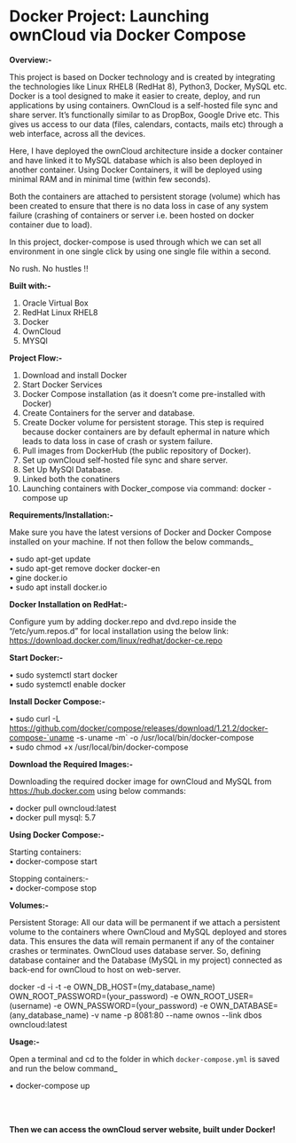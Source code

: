 <b><h1>Docker Project: Launching ownCloud via Docker Compose</h1></b>

<b>Overview:-</b>

This project is based on Docker technology and is created by integrating the technologies like Linux RHEL8 (RedHat 8), Python3, Docker, MySQL etc. Docker is a tool designed to make it easier to create, deploy, and run applications by using containers. OwnCloud is a self-hosted file sync and share server. It’s functionally similar to as DropBox, Google Drive etc. This gives us access to our data (files, calendars, contacts, mails etc) through a web interface, across all the devices.

Here, I have deployed the ownCloud architecture inside a docker container and have linked it to MySQL database which is also been deployed in another container. Using Docker Containers, it will be deployed using minimal RAM and in minimal time (within few seconds).

Both the containers are attached to persistent storage (volume) which has been created to ensure that there is no data loss in case of any system failure (crashing of containers or server i.e. been hosted on docker container due to load).

In this project, docker-compose is used through which we can set all environment in one single click by using one single file within a second.

No rush. No hustles !!


<b>Built with:-</b>
1.	Oracle Virtual Box
2.	RedHat Linux RHEL8
3.	Docker
4.	OwnCloud
5.	MYSQl


<b>Project Flow:-</b>
1.	Download and install Docker
2.	Start Docker Services
3.	Docker Compose installation (as it doesn’t come pre-installed with Docker)
4.	Create Containers for the server and database.
5.	Create Docker volume for persistent storage. This step is required because docker containers are by default ephermal in nature which leads to data loss in case of crash or system failure.
6.	Pull images from DockerHub (the public repository of Docker).
7.	Set up ownCloud self-hosted file sync and share server.
8.	Set Up MySQl Database.
9.	Linked both the conatiners
10.	Launching containers with Docker_compose via command: docker -compose up


<b>Requirements/Installation:-</b>

Make sure you have the latest versions of Docker and Docker Compose installed on your machine. If not then follow the below commands_

•	sudo apt-get update</br>
•	sudo apt-get remove docker docker-en</br>
•	gine docker.io</br>
•	sudo apt install docker.io</br>


<b>Docker Installation on RedHat:-</b>

Configure yum by adding docker.repo and dvd.repo inside the “/etc/yum.repos.d” for local installation using the below link: https://download.docker.com/linux/redhat/docker-ce.repo  


<b>Start Docker:-</b>

•	sudo systemctl start docker</br>
•	sudo systemctl enable docker


<b>Install Docker Compose:-</b>

•	sudo curl -L https://github.com/docker/compose/releases/download/1.21.2/docker-compose-`uname -s`-`uname -m` -o /usr/local/bin/docker-compose</br>
•	sudo chmod +x /usr/local/bin/docker-compose


<b>Download the Required Images:-</b>

Downloading the required docker image for ownCloud and MySQL  from https://hub.docker.com using below commands:

•	docker pull owncloud:latest</br>
•	docker pull mysql: 5.7

  
<b>Using Docker Compose:-</b>

Starting containers:</br>
•	docker-compose start

Stopping containers:-</br>
•	docker-compose stop


<b>Volumes:-</b> 

Persistent Storage: All our data will be permanent if we attach a persistent volume to the containers where OwnCloud and MySQL deployed and stores data. This ensures the data will remain permanent if any of the container crashes or terminates. 
OwnCloud uses database server. So, defining database container and the Database (MySQL in my project) connected as back-end for ownCloud to host on web-server.

docker -d -i -t -e OWN_DB_HOST=(my_database_name) OWN_ROOT_PASSWORD=(your_password) -e OWN_ROOT_USER=(username) -e OWN_PASSWORD=(your_password) -e OWN_DATABASE= (any_database_name) -v name -p 8081:80 --name ownos --link dbos owncloud:latest


<b>Usage:-</b>

Open a terminal and cd to the folder in which `docker-compose.yml` is saved and run the below command_

•	docker-compose up

</br>
</br>

<b>Then we can access the ownCloud server website, built under Docker! </b>

